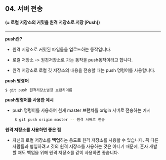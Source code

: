 <!-- 5장 서버 
    서버 전송-->

## 04. 서버 전송
#### (= 로컬 저장소의 커밋을 원격 저장소로 저장 [__Push__])

----------
<b>push란?</b>

+ 원격 저장소로 커밋된 파일들을 업로드하는 동작입니다.

+ 로컬 저장소 -> 원경저장소로 가는 동작을 push동작이라고 합니다.

+ 원격 저장소로 로컬 깃 저장소의 내용을 전송할 때는 push 명령어를 사용합니다.


<b>push 명령어</b>

```bash 
$ git push 원격저장소별칭 브랜치이름
```

<b>push명령어를 사용한 예시</b>
+ push 명령어를 사용하여 현재 master 브랜치를 origin 서버로 전송하는 예시
    ```bash
     $ git push origin master -- 원격 서버로 전송
     ```

<b>원격 저장소를 사용하면 좋은 점</b>

+ 자신의 로컬 저장소를 <b>백업</b>하는 용도로 
원격 저장소를 사용할 수 있습니다.
꼭 다른 사람들과 협엽하려고 깃의 원격 저장소를  사용하는 것은 아니기 때문에, 혼자 개발할 때도 백업을 위해 원격 저장소를 같이 사용하면 좋습니다.